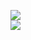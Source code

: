 [![](https://img.shields.io/badge/Made%20With-Github%20Spray-lightgrey.svg?style=for-the-badge&logo=github)](https://github.com/Annihil/github-spray#13928)  
[![](https://i.imgur.com/2DrTn0Z.gif)](https://github.com/Annihil/github-spray)